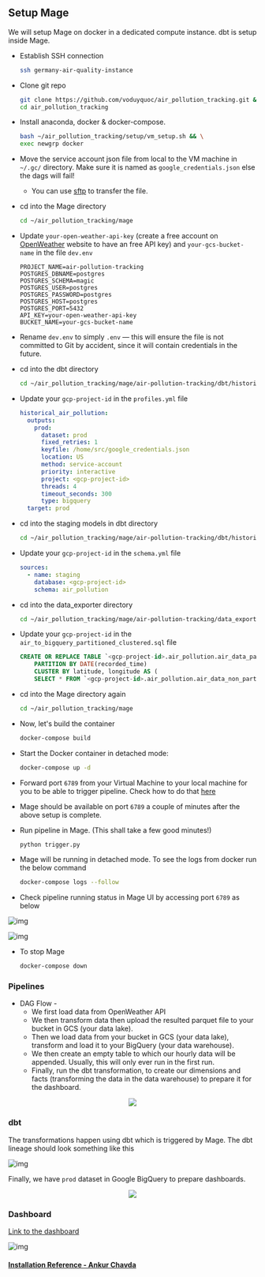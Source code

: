 ## Setup Mage

We will setup Mage on docker in a dedicated compute instance. dbt is setup inside Mage.

- Establish SSH connection
 
  ```bash
  ssh germany-air-quality-instance
  ```
- Clone git repo

  ```bash
  git clone https://github.com/voduyquoc/air_pollution_tracking.git && \
  cd air_pollution_tracking
  ```
- Install anaconda, docker & docker-compose.

  ```bash
  bash ~/air_pollution_tracking/setup/vm_setup.sh && \
  exec newgrp docker
  ```
- Move the service account json file from local to the VM machine in `~/.gc/` directory.  Make sure it is named as `google_credentials.json` else the dags will fail!

  - You can use [sftp](https://youtu.be/ae-CV2KfoN0?t=2442) to transfer the file.

- cd into the Mage directory
  ```bash
  cd ~/air_pollution_tracking/mage
  ```
- Update `your-open-weather-api-key` (create a free account on [OpenWeather](https://openweathermap.org/) website to have an free API key) and `your-gcs-bucket-name` in the file `dev.env`
  ```env
  PROJECT_NAME=air-pollution-tracking
  POSTGRES_DBNAME=postgres
  POSTGRES_SCHEMA=magic
  POSTGRES_USER=postgres
  POSTGRES_PASSWORD=postgres
  POSTGRES_HOST=postgres
  POSTGRES_PORT=5432
  API_KEY=your-open-weather-api-key
  BUCKET_NAME=your-gcs-bucket-name
  ```

- Rename `dev.env` to simply `.env` — this will ensure the file is not committed to Git by accident, since it will contain credentials in the future.

- cd into the dbt directory
  ```bash
  cd ~/air_pollution_tracking/mage/air-pollution-tracking/dbt/historical_air_pollution
  ```
- Update your `gcp-project-id` in the `profiles.yml` file
  ```yaml
  historical_air_pollution:
    outputs:
      prod:
        dataset: prod
        fixed_retries: 1
        keyfile: /home/src/google_credentials.json
        location: US
        method: service-account
        priority: interactive
        project: <gcp-project-id>
        threads: 4
        timeout_seconds: 300
        type: bigquery
    target: prod
  ```

- cd into the staging models in dbt directory
  ```bash
  cd ~/air_pollution_tracking/mage/air-pollution-tracking/dbt/historical_air_pollution/models/staging
  ```
- Update your `gcp-project-id` in the `schema.yml` file
  ```yaml
  sources:
    - name: staging
      database: <gcp-project-id>
      schema: air_pollution
  ```
- cd into the data_exporter directory
  ```bash
  cd ~/air_pollution_tracking/mage/air-pollution-tracking/data_exporters
  ```

- Update your `gcp-project-id` in the `air_to_bigquery_partitioned_clustered.sql` file
  ```sql
  CREATE OR REPLACE TABLE `<gcp-project-id>.air_pollution.air_data_partitioned_clustered`
      PARTITION BY DATE(recorded_time)
      CLUSTER BY latitude, longitude AS (
      SELECT * FROM `<gcp-project-id>.air_pollution.air_data_non_partitioned`);
  ```
- cd into the Mage directory again
  ```bash
  cd ~/air_pollution_tracking/mage
  ```
- Now, let's build the container
  ```bash
  docker-compose build
  ```
- Start the Docker container in detached mode:
  ```bash
  docker-compose up -d
  ```
- Forward port `6789` from your Virtual Machine to your local machine for you to be able to trigger pipeline. Check how to do that [here](https://youtu.be/ae-CV2KfoN0?t=1074)

- Mage should be available on port `6789` a couple of minutes after the above setup is complete.

- Run pipeline in Mage. (This shall take a few good minutes!)
  ```bash
  python trigger.py
  ```
- Mage will be running in detached mode. To see the logs from docker run the below command

  ```bash
  docker-compose logs --follow
  ```

- Check pipeline running status in Mage UI by accessing port `6789` as below

![img](../images/mage.png)

![img](../images/mage2.png)

- To stop Mage

  ```bash
  docker-compose down
  ```

### Pipelines
- DAG Flow -
  - We first load data from OpenWeather API
  - We then transform data then upload the resulted parquet file to your bucket in GCS (your data lake).
  - Then we load data from your bucket in GCS (your data lake), transform and load it to your BigQuery (your data warehouse).
  - We then create an empty table to which our hourly data will be appended. Usually, this will only ever run in the first run.
  - Finally, run the dbt transformation, to create our dimensions and facts (transforming the data in the data warehouse) to prepare it for the dashboard.

<p align="center">
  <a>
    <img src="../images/pipeline.png">
  </a>
</p>

### dbt
The transformations happen using dbt which is triggered by Mage. The dbt lineage should look something like this

![img](../images/dbt.png)


Finally, we have `prod` dataset in Google BigQuery to prepare dashboards.

<p align="center">
  <a>
    <img src="../images/bigquery.png">
  </a>
</p>

### Dashboard

[Link to the dashboard](https://lookerstudio.google.com/s/jOxSt_QiToY)

![img](../images/dashboard.png)



#### [Installation Reference - Ankur Chavda](https://github.com/ankurchavda/streamify/blob/main/setup/airflow.md)